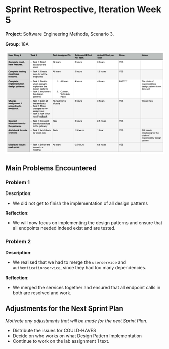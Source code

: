 # Sprint Retrospective, Iteration Week 5
**Project**: Software Engineering Methods, Scenario 3.

**Group**: 18A

![TABLE](tables/week5.png)

## Main Problems Encountered

### Problem 1 

**Description**:

- We did not get to finish the implementation of all design patterns 


**Reflection**: 

- We will now focus on implementing the design patterns and ensure that all endpoints needed indeed exist and are tested. 


### Problem 2

**Description**:

- We realised that we had to merge the `userservice` and `authenticationservice`, since they had too many dependencies. 


**Reflection**: 

- We merged the services together and ensured that all endpoint calls in both are resolved and work. 



## Adjustments for the Next Sprint Plan 
*Motivate any adjustments that will be made for the next Sprint Plan*. 

- Distribute the issues for COULD-HAVES
- Decide on who works on what Design Pattern Implementation
- Continue to work on the lab assignment 1 text.  

